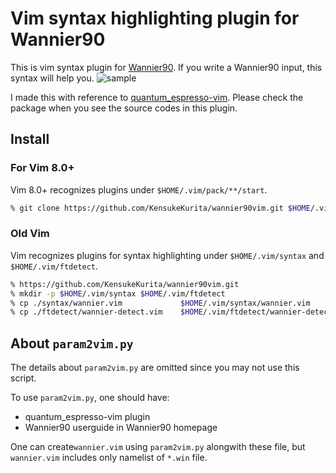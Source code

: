# Vim syntax highlighting plugin for Wannier90

This is vim syntax plugin for [Wannier90](http://www.wannier.org).
If you write a Wannier90 input, this syntax will help you.
![sample](./README-imag/sample.png)

I made this with reference to [quantum_espresso-vim](https://github.com/leseixas/quantum_espresso-vim).
Please check the package when you see the source codes in this plugin.

## Install

### For Vim 8.0+

Vim 8.0+ recognizes plugins under `$HOME/.vim/pack/**/start`.

```sh
% git clone https://github.com/KensukeKurita/wannier90vim.git $HOME/.vim/pack/**/start
```

### Old Vim

Vim recognizes plugins for syntax highlighting under `$HOME/.vim/syntax` and `$HOME/.vim/ftdetect`.

```sh
% https://github.com/KensukeKurita/wannier90vim.git
% mkdir -p $HOME/.vim/syntax $HOME/.vim/ftdetect
% cp ./syntax/wannier.vim             $HOME/.vim/syntax/wannier.vim
% cp ./ftdetect/wannier-detect.vim    $HOME/.vim/ftdetect/wannier-detect.vim
```

## About `param2vim.py`

The details about `param2vim.py` are omitted since you may not use this script.

To use `param2vim.py`, one should have:

- quantum_espresso-vim plugin
- Wannier90 userguide in Wannier90 homepage

One can create`wannier.vim` using `param2vim.py` alongwith these file, but `wannier.vim` includes only namelist of `*.win` file.

